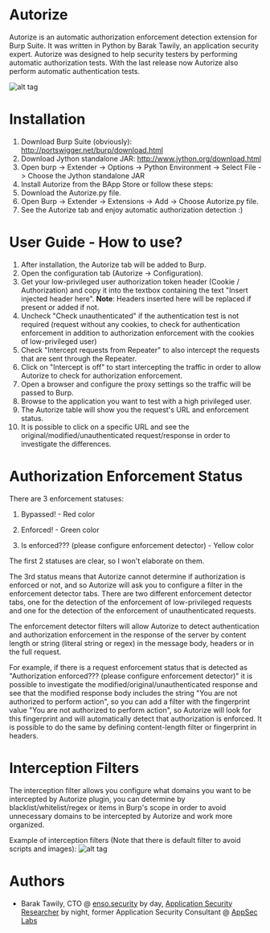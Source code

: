 # Autorize
Autorize is an automatic authorization enforcement detection extension for Burp Suite. It was written in Python by Barak Tawily, an application security expert. Autorize was designed to help security testers by performing automatic authorization tests. With the last release now Autorize also perform automatic authentication tests.

![alt tag](https://raw.githubusercontent.com/Quitten/Autorize/master/Autorizev1.3.png)

# Installation 
1.	Download Burp Suite (obviously): http://portswigger.net/burp/download.html
2.	Download Jython standalone JAR: http://www.jython.org/download.html
3.	Open burp -> Extender -> Options -> Python Environment -> Select File -> Choose the Jython standalone JAR
4.	Install Autorize from the BApp Store or follow these steps:
5.	Download the Autorize.py file.
6.	Open Burp -> Extender -> Extensions -> Add -> Choose Autorize.py file.
7.	See the Autorize tab and enjoy automatic authorization detection :)


# User Guide - How to use?
1.	After installation, the Autorize tab will be added to Burp.
2.	Open the configuration tab (Autorize -> Configuration).
3.	Get your low-privileged user authorization token header (Cookie / Authorization) and copy it into the textbox containing the text "Insert injected header here".
**Note**: Headers inserted here will be replaced if present or added if not.
4.  Uncheck "Check unauthenticated" if the authentication test is not required (request without any cookies, to check for authentication enforcement in addition to authorization enforcement with the cookies of low-privileged user)
5.  Check "Intercept requests from Repeater" to also intercept the requests that are sent through the Repeater. 
6.	Click on "Intercept is off" to start intercepting the traffic in order to allow Autorize to check for authorization enforcement.
7.	Open a browser and configure the proxy settings so the traffic will be passed to Burp.
8.	Browse to the application you want to test with a high privileged user.
9.	The Autorize table will show you the request's URL and enforcement status.
10.	It is possible to click on a specific URL and see the original/modified/unauthenticated request/response in order to investigate the differences.


# Authorization Enforcement Status
There are 3 enforcement statuses:

1.	Bypassed! - Red color

2.	Enforced! - Green color

3.	Is enforced??? (please configure enforcement detector) - Yellow color

The first 2 statuses are clear, so I won't elaborate on them.

The 3rd status means that Autorize cannot determine if authorization is enforced or not, and so Autorize will ask you to configure a filter in the enforcement detector tabs. There are two different enforcement detector tabs, one for the detection of the enforcement of low-privileged requests and one for the detection of the enforcement of unauthenticated requests.

The enforcement detector filters will allow Autorize to detect authentication and authorization enforcement in the response of the server by content length or string (literal string or regex) in the message body, headers or in the full request.

For example, if there is a request enforcement status that is detected as "Authorization enforced??? (please configure enforcement detector)" it is possible to investigate the modified/original/unauthenticated response and see that the modified response body includes the string "You are not authorized to perform action", so you can add a filter with the fingerprint value "You are not authorized to perform action", so Autorize will look for this fingerprint and will automatically detect that authorization is enforced. It is possible to do the same by defining content-length filter or fingerprint in headers.

# Interception Filters
The interception filter allows you configure what domains you want to be intercepted by Autorize plugin, you can determine by blacklist/whitelist/regex or items in Burp's scope in order to avoid unnecessary domains to be intercepted by Autorize and work more organized.

Example of interception filters (Note that there is default filter to avoid scripts and images):
![alt tag](https://raw.githubusercontent.com/Quitten/Autorize/master/interceptionFilters.png)


# Authors
- Barak Tawily, CTO @ [enso.security](https://enso.security/) by day, [Application Security Researcher](https://quitten.github.io/) by night, former Application Security Consultant @ [AppSec Labs](https://appsec-labs.com/)
